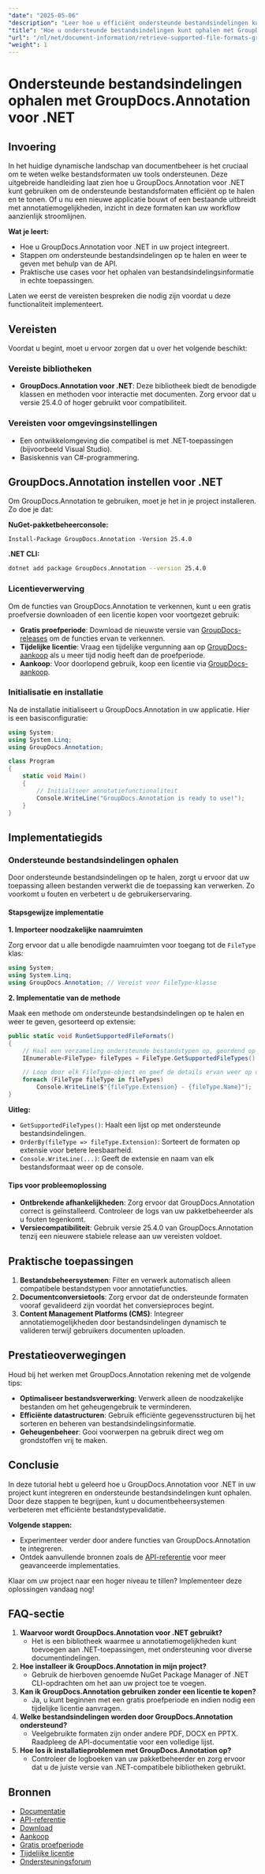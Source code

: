 ```yaml
---
"date": "2025-05-06"
"description": "Leer hoe u efficiënt ondersteunde bestandsindelingen kunt ophalen met GroupDocs.Annotation voor .NET. Deze handleiding behandelt integratie, implementatie en praktische toepassingen."
"title": "Hoe u ondersteunde bestandsindelingen kunt ophalen met GroupDocs.Annotation voor .NET&#58; een uitgebreide handleiding"
"url": "/nl/net/document-information/retrieve-supported-file-formats-groupdocs-annotation-net/"
"weight": 1
---
```


# Ondersteunde bestandsindelingen ophalen met GroupDocs.Annotation voor .NET

## Invoering

In het huidige dynamische landschap van documentbeheer is het cruciaal om te weten welke bestandsformaten uw tools ondersteunen. Deze uitgebreide handleiding laat zien hoe u GroupDocs.Annotation voor .NET kunt gebruiken om de ondersteunde bestandsformaten efficiënt op te halen en te tonen. Of u nu een nieuwe applicatie bouwt of een bestaande uitbreidt met annotatiemogelijkheden, inzicht in deze formaten kan uw workflow aanzienlijk stroomlijnen.

**Wat je leert:**

- Hoe u GroupDocs.Annotation voor .NET in uw project integreert.
- Stappen om ondersteunde bestandsindelingen op te halen en weer te geven met behulp van de API.
- Praktische use cases voor het ophalen van bestandsindelingsinformatie in echte toepassingen.

Laten we eerst de vereisten bespreken die nodig zijn voordat u deze functionaliteit implementeert.

## Vereisten

Voordat u begint, moet u ervoor zorgen dat u over het volgende beschikt:

### Vereiste bibliotheken
- **GroupDocs.Annotation voor .NET**: Deze bibliotheek biedt de benodigde klassen en methoden voor interactie met documenten. Zorg ervoor dat u versie 25.4.0 of hoger gebruikt voor compatibiliteit.
  
### Vereisten voor omgevingsinstellingen
- Een ontwikkelomgeving die compatibel is met .NET-toepassingen (bijvoorbeeld Visual Studio).
- Basiskennis van C#-programmering.

## GroupDocs.Annotation instellen voor .NET

Om GroupDocs.Annotation te gebruiken, moet je het in je project installeren. Zo doe je dat:

**NuGet-pakketbeheerconsole:**

```shell
Install-Package GroupDocs.Annotation -Version 25.4.0
```

**\.NET CLI:**

```bash
dotnet add package GroupDocs.Annotation --version 25.4.0
```

### Licentieverwerving

Om de functies van GroupDocs.Annotation te verkennen, kunt u een gratis proefversie downloaden of een licentie kopen voor voortgezet gebruik:

- **Gratis proefperiode**: Download de nieuwste versie van [GroupDocs-releases](https://releases.groupdocs.com/annotation/net/) om de functies ervan te verkennen.
- **Tijdelijke licentie**: Vraag een tijdelijke vergunning aan op [GroupDocs-aankoop](https://purchase.groupdocs.com/temporary-license/) als u meer tijd nodig heeft dan de proefperiode.
- **Aankoop**: Voor doorlopend gebruik, koop een licentie via [GroupDocs-aankoop](https://purchase.groupdocs.com/buy).

### Initialisatie en installatie

Na de installatie initialiseert u GroupDocs.Annotation in uw applicatie. Hier is een basisconfiguratie:

```csharp
using System;
using System.Linq;
using GroupDocs.Annotation;

class Program
{
    static void Main()
    {
        // Initialiseer annotatiefunctionaliteit
        Console.WriteLine("GroupDocs.Annotation is ready to use!");
    }
}
```

## Implementatiegids

### Ondersteunde bestandsindelingen ophalen

Door ondersteunde bestandsindelingen op te halen, zorgt u ervoor dat uw toepassing alleen bestanden verwerkt die de toepassing kan verwerken. Zo voorkomt u fouten en verbetert u de gebruikerservaring.

#### Stapsgewijze implementatie

**1. Importeer noodzakelijke naamruimten**

Zorg ervoor dat u alle benodigde naamruimten voor toegang tot de `FileType` klas:

```csharp
using System;
using System.Linq;
using GroupDocs.Annotation; // Vereist voor FileType-klasse
```

**2. Implementatie van de methode**

Maak een methode om ondersteunde bestandsindelingen op te halen en weer te geven, gesorteerd op extensie:

```csharp
public static void RunGetSupportedFileFormats()
{
    // Haal een verzameling ondersteunde bestandstypen op, geordend op extensie
    IEnumerable<FileType> fileTypes = FileType.GetSupportedFileTypes().OrderBy(fileType => fileType.Extension);

    // Loop door elk FileType-object en geef de details ervan weer op de console
    foreach (FileType fileType in fileTypes)
        Console.WriteLine($"{fileType.Extension} - {fileType.Name}");
}
```

**Uitleg:**
- `GetSupportedFileTypes()`: Haalt een lijst op met ondersteunde bestandsindelingen.
- `OrderBy(fileType => fileType.Extension)`: Sorteert de formaten op extensie voor betere leesbaarheid.
- `Console.WriteLine(...)`: Geeft de extensie en naam van elk bestandsformaat weer op de console.

#### Tips voor probleemoplossing

- **Ontbrekende afhankelijkheden**: Zorg ervoor dat GroupDocs.Annotation correct is geïnstalleerd. Controleer de logs van uw pakketbeheerder als u fouten tegenkomt.
- **Versiecompatibiliteit**: Gebruik versie 25.4.0 van GroupDocs.Annotation tenzij een nieuwere stabiele release aan uw vereisten voldoet.

## Praktische toepassingen

1. **Bestandsbeheersystemen**: Filter en verwerk automatisch alleen compatibele bestandstypen voor annotatiefuncties.
2. **Documentconversietools**: Zorg ervoor dat de ondersteunde formaten vooraf gevalideerd zijn voordat het conversieproces begint.
3. **Content Management Platforms (CMS)**: Integreer annotatiemogelijkheden door bestandsindelingen dynamisch te valideren terwijl gebruikers documenten uploaden.

## Prestatieoverwegingen

Houd bij het werken met GroupDocs.Annotation rekening met de volgende tips:

- **Optimaliseer bestandsverwerking**: Verwerk alleen de noodzakelijke bestanden om het geheugengebruik te verminderen.
- **Efficiënte datastructuren**: Gebruik efficiënte gegevensstructuren bij het sorteren en beheren van bestandsindelingsinformatie.
- **Geheugenbeheer**: Gooi voorwerpen na gebruik direct weg om grondstoffen vrij te maken.

## Conclusie

In deze tutorial hebt u geleerd hoe u GroupDocs.Annotation voor .NET in uw project kunt integreren en ondersteunde bestandsindelingen kunt ophalen. Door deze stappen te begrijpen, kunt u documentbeheersystemen verbeteren met efficiënte bestandstypevalidatie.

**Volgende stappen:**

- Experimenteer verder door andere functies van GroupDocs.Annotation te integreren.
- Ontdek aanvullende bronnen zoals de [API-referentie](https://reference.groupdocs.com/annotation/net/) voor meer geavanceerde implementaties.

Klaar om uw project naar een hoger niveau te tillen? Implementeer deze oplossingen vandaag nog!

## FAQ-sectie

1. **Waarvoor wordt GroupDocs.Annotation voor .NET gebruikt?**
   - Het is een bibliotheek waarmee u annotatiemogelijkheden kunt toevoegen aan .NET-toepassingen, met ondersteuning voor diverse documentindelingen.
2. **Hoe installeer ik GroupDocs.Annotation in mijn project?**
   - Gebruik de hierboven genoemde NuGet Package Manager of .NET CLI-opdrachten om het aan uw project toe te voegen.
3. **Kan ik GroupDocs.Annotation gebruiken zonder een licentie te kopen?**
   - Ja, u kunt beginnen met een gratis proefperiode en indien nodig een tijdelijke licentie aanvragen.
4. **Welke bestandsindelingen worden door GroupDocs.Annotation ondersteund?**
   - Veelgebruikte formaten zijn onder andere PDF, DOCX en PPTX. Raadpleeg de API-documentatie voor een volledige lijst.
5. **Hoe los ik installatieproblemen met GroupDocs.Annotation op?**
   - Controleer de logboeken van uw pakketbeheerder en zorg ervoor dat u de juiste versie van .NET-compatibele bibliotheken gebruikt.

## Bronnen

- [Documentatie](https://docs.groupdocs.com/annotation/net/)
- [API-referentie](https://reference.groupdocs.com/annotation/net/)
- [Download](https://releases.groupdocs.com/annotation/net/)
- [Aankoop](https://purchase.groupdocs.com/buy)
- [Gratis proefperiode](https://releases.groupdocs.com/annotation/net/)
- [Tijdelijke licentie](https://purchase.groupdocs.com/temporary-license/)
- [Ondersteuningsforum](https://forum.groupdocs.com/c/annotation/)